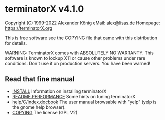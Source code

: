 terminatorX v4.1.0
==================

Copyright (C) 1999-2022 Alexander König
eMail: alex@lisas.de
Homepage: https://terminatorX.org

This is free software see the COPYING file that came with this
distribution for details.

WARNING: TerminatorX comes with ABSOLUTELY NO WARRANTY. This software is known
to lockup X11 or cause other problems under rare conditions. Don't use
it on production servers. You have been warned!

Read that fine manual
---------------------

 * [INSTALL](INSTALL.md)
   Information on installing terminatorX
 * [README.PERFORMANCE](README.PERFORMANCE.md)
   Some hints on tuning terminatorX
 * [help/C/index.docbook](help/C/index.docbook)
   The user manual browsable with "yelp" (yelp is the gnome help browser).
 * [COPYING](COPYING)
   The license (GPL V2)

